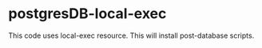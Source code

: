 # postgresDB-local-exec

This code uses local-exec resource. This will install post-database scripts.
